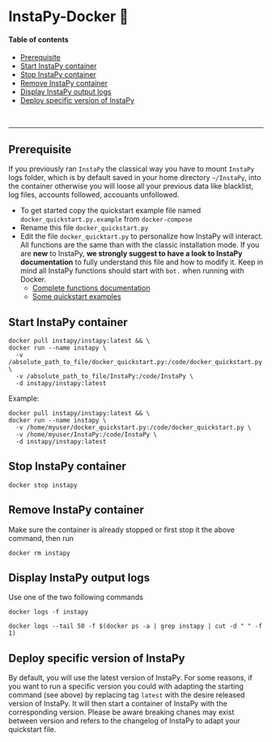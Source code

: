 # InstaPy-Docker 🐳

#### Table of contents
- [Prerequisite](#prerequisite)
- [Start InstaPy container](#start-instapy-container)
- [Stop InstaPy container](#stop-instapy-container)
- [Remove InstaPy container](#remove-instapy-container)
- [Display InstaPy output logs](#display-instapy-output-logs)
- [Deploy specific version of InstaPy](#deploy-specific-version-of-instapy)

<br />

---

## Prerequisite
If you previously ran `InstaPy` the classical way you have to mount `InstaPy` logs folder, which is by default saved in your home directory `~/InstaPy`, into the container otherwise you will loose all your previous data like blacklist, log files, accounts followed, accouants unfollowed.
* To get started copy the quickstart example file named `docker_quickstart.py.example` from `docker-compose`
* Rename this file `docker_quickstart.py`
* Edit the file `docker_quicktart.py` to personalize how InstaPy will interact. All functions are the same than with the classic installation mode. If you are **new** to InstaPy, **we strongly suggest to have a look to InstaPy documentation** to fully understand this file and how to modify it. Keep in mind all InstaPy functions should start with `bot.` when running with Docker.
  - [Complete functions documentation](https://github.com/timgrossmann/InstaPy/blob/master/DOCUMENTATION.md)
  - [Some quickstart examples](https://github.com/InstaPy/instapy-quickstart/tree/master/quickstart_templates)

## Start InstaPy container
```
docker pull instapy/instapy:latest && \
docker run --name instapy \
  -v /absolute_path_to_file/docker_quickstart.py:/code/docker_quickstart.py \
  -v /absolute_path_to_file/InstaPy:/code/InstaPy \
  -d instapy/instapy:latest
```
Example:
```
docker pull instapy/instapy:latest && \
docker run --name instapy \
  -v /home/myuser/docker_quickstart.py:/code/docker_quickstart.py \
  -v /home/myuser/InstaPy:/code/InstaPy \
  -d instapy/instapy:latest
```

## Stop InstaPy container
```
docker stop instapy
```

## Remove InstaPy container
Make sure the container is already stopped or first stop it the above command, then run
```
docker rm instapy
```

## Display InstaPy output logs
Use one of the two following commands
```
docker logs -f instapy
```
```
docker logs --tail 50 -f $(docker ps -a | grep instapy | cut -d " " -f 1)
```

## Deploy specific version of InstaPy
By default, you will use the latest version of InstaPy. For some reasons, if you want to run a specific version you could with adapting the starting command (see above) by replacing tag `latest` with the desire released version of InstaPy.
It will then start a container of InstaPy with the corresponding version. Please be aware breaking chanes may exist between version and refers to the changelog of InstaPy to adapt your quickstart file.
